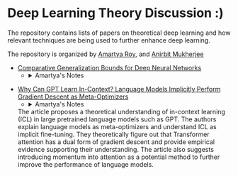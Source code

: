 # Deep Learning Theory Discussion :)

The repository contains lists of papers on theoretical deep learning and how relevant techniques are being used to further enhance deep learning. 

The repository is organized by [Amartya Roy](https://sites.google.com/view/amartyaroy/home?authuser=0), and [Anirbit Mukherjee](https://sites.google.com/view/anirbit/home)






<!-- Simple islolation -->
   - [Comparative Generalization Bounds for Deep Neural Networks](https://openreview.net/pdf?id=162TqkUNPO)
      - <details><summary>Amartya's Notes</summary>
        Recent research suggests that deep neural networks are able to generalize well to new data. This paper looks at how corrupted labels affect the extent of intermediate layer NCC separability. Authors have proposed a novel generalization bound that estimates the likelihood that the effective depth of a trained neural network is strictly smaller than the minimal depth required to achieve NCC separability with partially corrupted labels. They have introduced the concept of “effective depth’ in neural networks, which refers to the lowest layer at which the features are nearest class-center separable.
        </details>  
        
        
<!-- Simple islolation -->
   - [Why Can GPT Learn In-Context? Language Models Implicitly Perform Gradient Descent as Meta-Optimizers](https://arxiv.org/pdf/2212.10559.pdf)
      - <details><summary>Amartya's Notes</summary>
      The article proposes a theoretical understanding of in-context learning (ICL) in large pretrained language models such as GPT. The authors explain language models as       meta-optimizers and understand ICL as implicit fine-tuning. They theoretically figure out that Transformer attention has a dual form of gradient descent and provide         empirical evidence supporting their understanding. The article also suggests introducing momentum into attention as a potential method to further improve the           performance of  language models. 
        </details> 
